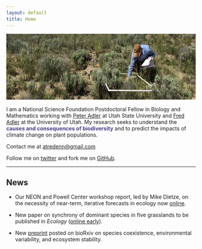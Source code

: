 ```yaml
---
layout: default
title: Home
---
```


<img src="att_cover.JPG" style="width: 700px; height: 175px"  />

I am a National Science Foundation Postdoctoral Fellow in Biology and Mathematics working with [Peter Adler](https://qcnr.usu.edu/labs/adler_lab/) at Utah State University and [Fred Adler](http://www.math.utah.edu/~adler/) at the University of Utah. My research seeks to understand the **<span style="color:DarkSlateBlue">causes and consequences of biodiversity</span>** and to predict the impacts of climate change on plant populations.

Contact me at atredenn@gmail.com

Follow me on [twitter](https://twitter.com/atredennick?lang=en) and fork me on [GitHub](https://github.com/atredennick).


--------------------------------------------

## News

* Our NEON and Powell Center workshop report, led by Mike Dietze, on the necessity of near-term, iterative forecasts in ecology now [online](http://figshare.com/articles/Iterative_ecological_forecasting_Needs_opportunities_and_challenges/4715317).

* New paper on synchrony of dominant species in five grasslands to be published in *Ecology* ([online early](http://onlinelibrary.wiley.com/doi/10.1002/ecy.1757/full)).

* New [preprint](http://biorxiv.org/content/early/2017/01/04/098384) posted on bioRxiv on species coexistence, environmental variability, and ecosystem stability.


